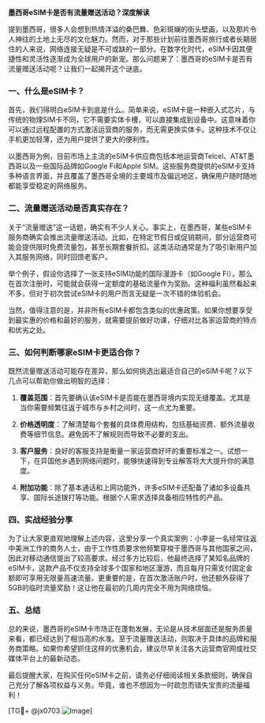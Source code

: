 **墨西哥eSIM卡是否有流量赠送活动？深度解读**

提到墨西哥，很多人会想到热情洋溢的桑巴舞、色彩斑斓的街头壁画，以及那片令人神往的土地上无尽的文化魅力。然而，对于那些计划前往墨西哥旅行或者长期居住的人来说，网络连接无疑是不可或缺的一部分。在数字化时代，eSIM卡因其便捷性和灵活性逐渐成为全球用户的新宠。那么问题来了：墨西哥的eSIM卡是否有流量赠送活动呢？让我们一起揭开这个谜底。

### 一、什么是eSIM卡？

首先，我们得明白eSIM卡到底是什么。简单来说，eSIM卡是一种嵌入式芯片，与传统的物理SIM卡不同，它不需要实体卡槽，可以直接集成到设备中。这意味着你可以通过远程配置的方式激活运营商的服务，而无需更换实体卡。这种技术不仅让手机更加轻薄，还为用户提供了更大的便利性。

以墨西哥为例，目前市场上主流的eSIM卡供应商包括本地运营商Telcel、AT&T墨西哥以及一些国际品牌如Google Fi和Apple SIM。这些服务商提供的eSIM卡支持多种语言界面，并且覆盖了墨西哥全境的主要城市及偏远地区，确保用户随时随地都能享受稳定的网络服务。

### 二、流量赠送活动是否真实存在？

关于“流量赠送”这一话题，确实有不少人关心。事实上，在墨西哥，某些eSIM卡服务商确实会推出流量赠送活动。比如，在特定节假日或促销期间，部分运营商可能会提供限时免费流量包，甚至长期套餐折扣。这类活动通常是为了吸引新用户加入其服务网络，同时回馈老客户。

举个例子，假设你选择了一张支持eSIM功能的国际漫游卡（如Google Fi），那么在首次注册时，可能就会获得一定额度的基础流量作为奖励。这种福利虽然看起来不多，但对于初次尝试eSIM卡的用户而言无疑是一次不错的体验机会。

当然，值得注意的是，并非所有eSIM卡都包含类似的优惠政策。如果你想要享受到最实惠的价格和最好的服务，就需要提前做好功课，仔细对比各家运营商的特点和优劣之处。

### 三、如何判断哪家eSIM卡更适合你？

既然流量赠送活动可能存在差异，那么如何挑选出最适合自己的eSIM卡呢？以下几点可以帮助你做出明智的选择：

1. **覆盖范围**：首先要确认该eSIM卡是否能在墨西哥境内实现无缝覆盖。尤其是当你需要频繁往返于城市与乡村之间时，这一点尤为重要。
   
2. **价格透明度**：了解清楚每个套餐的具体费用结构，包括基础资费、额外流量收费等细节信息。避免因不了解规则而导致不必要的支出。

3. **客户服务**：良好的客服支持是衡量一家运营商好坏的重要标准之一。试想一下，在异国他乡遇到网络问题时，能够快速得到专业解答将大大提升你的满意度。

4. **附加功能**：除了基本通话和上网功能外，许多eSIM卡还配备了诸如多设备共享、国际长途拨打等功能。根据个人需求选择具备相应特性的产品。

### 四、实战经验分享

为了让大家更直观地理解上述内容，这里分享一个真实案例：小李是一名经常往返中美洲工作的商务人士，由于工作性质要求他频繁穿梭于墨西哥与其他国家之间，因此对移动通信提出了较高要求。经过多方比较后，他最终选择了某知名品牌的eSIM卡，这款产品不仅支持全球多个国家和地区漫游，而且每月只需支付固定金额即可享用无限量高速流量。更重要的是，在首次激活账户时，他还额外获得了5GB的临时流量奖励！这让他在最初的几周内完全不用为网络烦恼。

### 五、总结

总的来说，墨西哥的eSIM卡市场正在蓬勃发展，无论是从技术层面还是服务质量来看，都已经达到了相当高的水准。至于流量赠送活动，则取决于具体的品牌和服务商策略。如果你希望抓住这样的优惠机会，建议尽早关注各大运营商官网或社交媒体平台上的最新动态。

最后提醒大家，在购买任何eSIM卡之前，请务必仔细阅读相关条款细则，确保自己充分了解各项权益与义务。毕竟，谁也不想因为一时疏忽而错失宝贵的流量福利！

[TG💪+ @jx0703 ![Image](https://github.com/user-attachments/assets/dbca1d08-cadb-493c-b0ec-ad6f7a83f270)]
